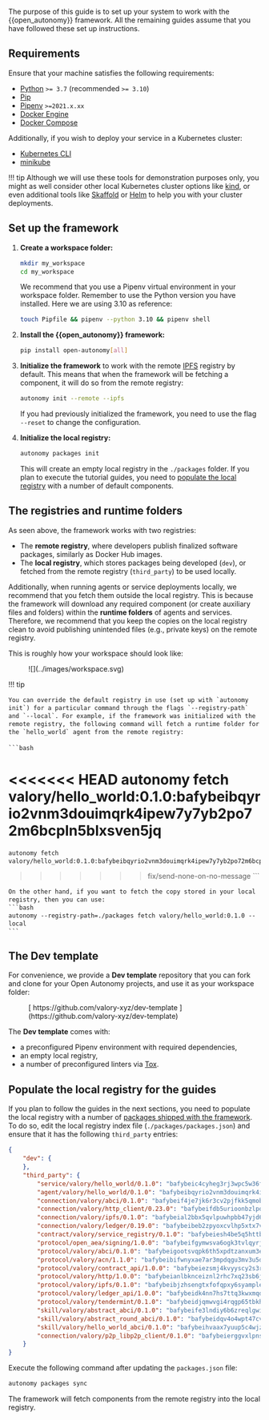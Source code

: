 The purpose of this guide is to set up your system to work with the {{open_autonomy}} framework. All the remaining guides assume that you have followed these set up instructions.

## Requirements

Ensure that your machine satisfies the following requirements:

- [Python](https://www.python.org/) `>= 3.7` (recommended `>= 3.10`)
- [Pip](https://pip.pypa.io/en/stable/installation/)
- [Pipenv](https://pipenv.pypa.io/en/latest/installation/) `>=2021.x.xx`
- [Docker Engine](https://docs.docker.com/engine/install/)
- [Docker Compose](https://docs.docker.com/compose/install/)

Additionally, if you wish to deploy your service in a Kubernetes cluster:

- [Kubernetes CLI](https://kubernetes.io/docs/tasks/tools/)
- [minikube](https://minikube.sigs.k8s.io/docs/)

!!! tip
	Although we will use these tools for demonstration purposes only, you might as well consider other local Kubernetes cluster options like [kind](https://kind.sigs.k8s.io/docs/user/quick-start/), or even additional tools like [Skaffold](https://skaffold.dev/) or [Helm](https://helm.sh/) to help you with your cluster deployments.

## Set up the framework

1. **Create a workspace folder:**

    ```bash
    mkdir my_workspace
    cd my_workspace
    ```

    We recommend that you use a Pipenv virtual environment in your workspace folder. Remember to use the Python version you have installed. Here we are using 3.10 as reference:

    ```bash
    touch Pipfile && pipenv --python 3.10 && pipenv shell
    ```

2. **Install the {{open_autonomy}} framework:**

    ```bash
    pip install open-autonomy[all]
    ```

3. **Initialize the framework** to work with the remote [IPFS](https://ipfs.io) registry by default. This means that when the framework will be fetching a component, it will do so from the remote registry:

    ```bash
    autonomy init --remote --ipfs
    ```

    If you had previously initialized the framework, you need to use the flag `--reset` to change the configuration.

4. **Initialize the local registry:**

    ```bash
    autonomy packages init
    ```

    This will create an empty local registry in the `./packages` folder. If you plan to execute the tutorial guides, you need to [populate the local registry](#populate-the-local-registry-for-the-guides) with a number of default components.

## The registries and runtime folders

As seen above, the framework works with two registries:

* The **remote registry**, where developers publish finalized software packages, similarly as Docker Hub images.
* The **local registry**, which stores packages being developed (`dev`), or fetched from the remote registry (`third_party`) to be used locally.

Additionally, when running agents or service deployments locally, we recommend that you fetch them outside the local registry. This is because the framework will download any required component (or create auxiliary files and folders) within the **runtime folders** of agents and services. Therefore, we recommend that you keep the copies on the local registry clean to avoid publishing unintended files (e.g., private keys) on the remote registry.

This is roughly how your workspace should look like:

<figure markdown>
![](../images/workspace.svg)
</figure>

!!! tip

    You can override the default registry in use (set up with `autonomy init`) for a particular command through the flags `--registry-path` and `--local`. For example, if the framework was initialized with the remote registry, the following command will fetch a runtime folder for the `hello_world` agent from the remote registry:

    ```bash
<<<<<<< HEAD
    autonomy fetch valory/hello_world:0.1.0:bafybeibqyrio2vnm3douimqrk4ipew7y7yb2po72m6bcpln5blxsven5jq
=======
    autonomy fetch valory/hello_world:0.1.0:bafybeibqyrio2vnm3douimqrk4ipew7y7yb2po72m6bcpln5blxsven5jq
>>>>>>> fix/send-none-on-no-message
    ```

    On the other hand, if you want to fetch the copy stored in your local registry, then you can use:
    ```bash
    autonomy --registry-path=./packages fetch valory/hello_world:0.1.0 --local
    ```

## The Dev template

For convenience, we provide a **Dev template** repository that you can fork and clone for your Open Autonomy projects, and use it as your workspace folder:

<figure markdown>
[ https://github.com/valory-xyz/dev-template ](https://github.com/valory-xyz/dev-template)
</figure>

The **Dev template** comes with:

* a preconfigured Pipenv environment with required dependencies,
* an empty local registry,
* a number of preconfigured linters via [Tox](https://tox.wiki/en/latest/).

## Populate the local registry for the guides

If you plan to follow the guides in the next sections, you need to populate the local registry with a number of [packages shipped with the framework](../package_list.md). To do so, edit the local registry index file (`./packages/packages.json`) and ensure that it has the following `third_party` entries:

```json
{
    "dev": {
    },
    "third_party": {
        "service/valory/hello_world/0.1.0": "bafybeic4cyheg3rj3wpc5w36fnmtqkxvfwzyjqxs6d6hu7yfhadw32tukq",
        "agent/valory/hello_world/0.1.0": "bafybeibqyrio2vnm3douimqrk4ipew7y7yb2po72m6bcpln5blxsven5jq",
        "connection/valory/abci/0.1.0": "bafybeif4je7jk6r3cv2pjfkk5qmobyhwuvv2oyvjozttcvpapnb3v4zome",
        "connection/valory/http_client/0.23.0": "bafybeifdb5urioonbzlpqptu4ee76utmzq6tli3cpqnlyez7fn4jag2mci",
        "connection/valory/ipfs/0.1.0": "bafybeial2bbx5qvlpuwhpbb47yjd65kenwcth65u2bqelvc2omzisue3eq",
        "connection/valory/ledger/0.19.0": "bafybeibeb2zpyoxcvlhp5xtx7vr7nythn3cfwfmzentocupdcbbx22xklm",
        "contract/valory/service_registry/0.1.0": "bafybeiesh4be5q5httbnwfd5mphojwg2mfbhspityy3p75chcv3fkngyuy",
        "protocol/open_aea/signing/1.0.0": "bafybeifgymwsva6ogk3tvlqyrjxvotngcv4ajjbtdvh6kl7wehurir5zcu",
        "protocol/valory/abci/0.1.0": "bafybeigootsvqpk6th5xpdtzanxum3earifrrezfyhylfrit7yvqdrtgpe",
        "protocol/valory/acn/1.1.0": "bafybeibifwnyxae7ar3mpdqgu3mv3u5db4noinpi2pj5dqt7velwt7exqy",
        "protocol/valory/contract_api/1.0.0": "bafybeiezsmj4kvyyscy2s3rftennbyau5cfqn2hb2bk3cj6gptbmmiava4",
        "protocol/valory/http/1.0.0": "bafybeianlbknceiznl2rhc7xq23sb6jb2zoe7dnnzof4ccjvo7wcuyuk3q",
        "protocol/valory/ipfs/0.1.0": "bafybeibjzhsengtxfofqpxy6syamplevp35obemwfp4c5lhag3v2bvgysa",
        "protocol/valory/ledger_api/1.0.0": "bafybeidk4nn7hs7ttq3kwxmqd6h5qjhxp5skkbarpip6csekccxchpn42e",
        "protocol/valory/tendermint/0.1.0": "bafybeidjqmwvgi4rqgp65tbkhmi45fwn2odr5ecezw6q47hwitsgyw4jpa",
        "skill/valory/abstract_abci/0.1.0": "bafybeife3lndiy6b6zreqlgwiwoyufdcu2zqov3fdkiqqzefkwe4iqddn4",
        "skill/valory/abstract_round_abci/0.1.0": "bafybeidqv4o4wpt47cvydp5wmiqjqo4e4om5cdjwwlsyhj2lfjpz42wq2m",
        "skill/valory/hello_world_abci/0.1.0": "bafybeihvaax7yuup5c4wjz6zolhfizcidh2s7cacltnmljyf4kr45sqjpi",
        "connection/valory/p2p_libp2p_client/0.1.0": "bafybeierggvxlpnsowctmfc5brlk26bhbexxregi7udxnpfhzpjf5ufaeq"
    }
}
```

Execute the following command after updating the `packages.json` file:

```bash
autonomy packages sync
```

The framework will fetch components from the remote registry into the local registry.
